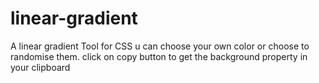 # linear-gradient

A linear gradient Tool for CSS
u can choose your own color or choose to randomise them.
click on copy button to get the background property in your clipboard

